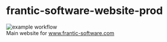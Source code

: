 # frantic-software-website-prod
![example workflow](https://github.com/dadsgone0/frantic-software-website-prod/actions/workflows/main.yml/badge.svg)  
Main website for www.frantic-software.com
